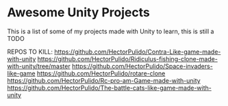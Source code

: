 # Awesome Unity Projects

This is a list of some of my projects made with Unity to learn, this is still a TODO


REPOS TO KILL:
https://github.com/HectorPulido/Contra-Like-game-made-with-unity
https://github.com/HectorPulido/Ridiculus-fishing-clone-made-with-unity/tree/master
https://github.com/HectorPulido/Space-invaders-like-game
https://github.com/HectorPulido/rotare-clone
https://github.com/HectorPulido/Rc-pro-am-Game-made-with-unity
https://github.com/HectorPulido/The-battle-cats-like-game-made-with-unity